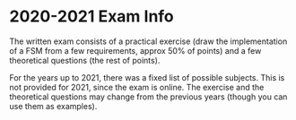 # 2020-2021 Exam Info

The written exam consists of a practical exercise (draw the implementation of a FSM from a few requirements, approx 50% of points) and a few theoretical questions (the rest of points). 

For the years up to 2021, there was a fixed list of possible subjects. This is not provided for 2021, since the exam is online. The exercise and the theoretical questions may change from the previous years (though you can use them as examples).